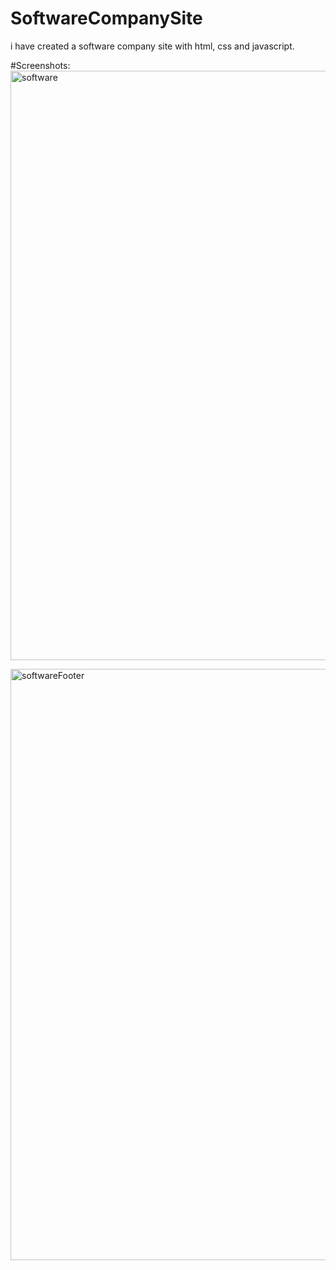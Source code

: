 # SoftwareCompanySite
i have created a software company site with html, css and javascript.

#Screenshots:
<img width="943" alt="software" src="https://user-images.githubusercontent.com/109791371/200818304-73d47381-acaf-41e4-bf51-11ef056434ac.PNG">

<img width="946" alt="softwareFooter" src="https://user-images.githubusercontent.com/109791371/200818683-47f2cdf3-34d6-4612-8e4d-be418d45bc60.PNG">
